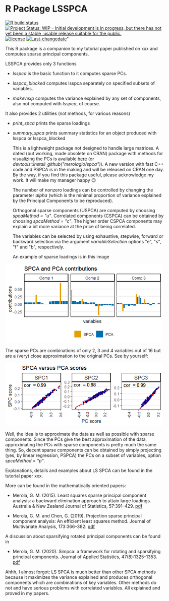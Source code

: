 <!--
--- 
title: "R Package LSSPCA" 
---
author: "Giovanni Merola" 
output: html 
-->
# R Package LSSPCA
<!-- badges: start -->
[![R build status](https://github.com/merolagio/LSSPCA//workflows/R-CMD-check/badge.svg)](https://github.com/merolagio/LSSPCA//actions)
[![Project Status: WIP – Initial development is in progress, but there has not yet been a stable, usable release suitable for the public.](https://www.repostatus.org/badges/latest/wip.svg)](https://www.repostatus.org/#wip)
 [![license](https://img.shields.io/github/license/mashape/apistatus.svg)](https://choosealicense.com/licenses/mit/)
 [![Last-changedate](https://img.shields.io/badge/last%20change-2021--03--22-yellowgreen.svg)](/commits/main)"
<!-- badges: end -->

  This R package is a companion to my tutorial paper published on xxx and computes sparse principal components. 
  
  LSSPCA provides only 3 functions 
  
-  *lsspca* is the basic function to it computes sparse PCs. 

-  *lsspca_blocked* computes lsspca separately on specified subsets of variables.

-  *makevexp* computes the variance explained by any set of components, also not computed with *lsspca*, of course.

It also provides 2 utilities (not methods, for various reasons)

- *print_spca* prints the sparse loadings

- *summary_spca* prints summary statistics for an object produced with lsspca or lsspca_blocked

  This is a lightweight package not designed to handle large matrices. A dated (but working, made obsolete on CRAN)  package with methods for visualizing the PCs is available [here](https://github.com/merolagio/spca) (or *devtools::install_github("merolagio/spca")*). A new version with fast C++ code and PSPCA is in the making and will be released on CRAN one day. By the way, if you find this package useful, please acknowledge my work. It will make my manager happy :wink:

  The number of nonzero loadings can be controlled by changing the parameter *alpha* (which is the minimal proportion of variance explained by the Principal Components to be reproduced).
  
  Orthogonal sparse components (USPCA) are computed by choosing *spcaMethod = "u"*. Correlated components (CSPCA) can be obtained by choosing *spcaMethod = "c"*. The higher order CSPCA components may explain a bit more variance at the price of being correlated. 
  
  The variables can be selected by using exhaustive, stepwise, forward or backward selection via the argument *variableSelection* options "e", "s", "f" and "b", respectively.
  
  An example of sparse loadings is in this image
  
![](man/figures/readme_fig1.png)

  The sparse PCs are combinations of only 2, 3 and 4 variables out of 16 but are a (very) close approximation to the original PCs. See by yourself:

![](man/figures/readme_fig2.png)

  Well, the idea is to approximate the data as well as possible with sparse components. Since the PCs give the best approximation of the data, approximating the PCs with sparse components is pretty much the same thing. So, decent sparse components can be obtained by simply projecting (yes, by linear regression, PSPCA) the PCs on a subset of variables, option *spcaMethod = "p"*.
  
  Explanations, details and examples about LS SPCA can be found in the tutorial paper xxx.  
  
  More can be found in the mathematically oriented papers:

-  Merola, G. M. (2015). Least squares sparse principal component analysis: a backward elimination approach to attain large loadings. Australia & New Zealand Journal of Statistics, 57:391–429. [pdf](https://arxiv.org/abs/1406.1381)

-  Merola, G. M. and Chen, G. (2019). Projection sparse principal component analysis: An efficient least squares method. Journal of Multivariate Analysis, 173:366–382. [pdf](https://arxiv.org/abs/1612.00939)

  A discussion about sparsifying rotated principal components can be found in

-  Merola, G. M. (2020). Simpca: a framework for rotating and sparsifying principal components. Journal of Applied Statistics, 47(8):1325–1353. [pdf](https://arxiv.org/abs/1910.03266)


  Ahhh, I almost forgot: LS SPCA is much better than other SPCA methods because it maximizes the variance explained and produces orthogonal components which are combinations of key variables. Other methods do not and have serious problems with correlated variables. All explained and proved in my papers.
